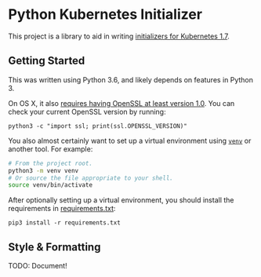 # Python Kubernetes Initializer

This project is a library to aid in writing [initializers for Kubernetes 1.7](https://kubernetes.io/docs/admin/extensible-admission-controllers/).

## Getting Started

This was written using Python 3.6, and likely depends on features in Python 3.

On OS X, it also [requires having OpenSSL at least version 1.0](https://github.com/kubernetes-incubator/client-python/tree/6b555de1c7a1a291d0afcba91823ff419a044ca0#sslerror-on-macos). You can check your current OpenSSL version by running:
```
python3 -c "import ssl; print(ssl.OPENSSL_VERSION)"
```

You also almost certainly want to set up a virtual environment using [`venv`](https://docs.python.org/3/library/venv.html) or another tool. For example:
```bash
# From the project root.
python3 -m venv venv
# Or source the file appropriate to your shell.
source venv/bin/activate
```

After optionally setting up a virtual environment, you should install the requirements in [requirements.txt](./requirements.txt):
```
pip3 install -r requirements.txt
```

## Style & Formatting

TODO: Document!
